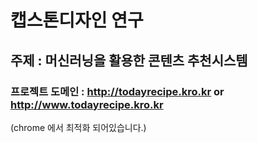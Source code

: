 # 캡스톤디자인 연구

## 주제 : 머신러닝을 활용한 콘텐츠 추천시스템

### 프로젝트 도메인 : http://todayrecipe.kro.kr or http://www.todayrecipe.kro.kr
(chrome 에서 최적화 되어있습니다.)


